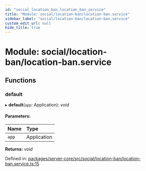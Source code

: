 ```yaml
---
id: "social_location_ban_location_ban_service"
title: "Module: social/location-ban/location-ban.service"
sidebar_label: "social/location-ban/location-ban.service"
custom_edit_url: null
hide_title: true
---
```


# Module: social/location-ban/location-ban.service

## Functions

### default

▸ **default**(`app`: Application): *void*

#### Parameters:

Name | Type |
:------ | :------ |
`app` | Application |

**Returns:** *void*

Defined in: [packages/server-core/src/social/location-ban/location-ban.service.ts:15](https://github.com/xr3ngine/xr3ngine/blob/716a06460/packages/server-core/src/social/location-ban/location-ban.service.ts#L15)
